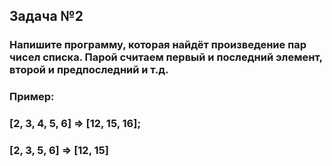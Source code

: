 ## Задача №2

### Напишите программу, которая найдёт произведение пар чисел списка. Парой считаем первый и последний элемент, второй и предпоследний и т.д.
### Пример: 
### [2, 3, 4, 5, 6] => [12, 15, 16];
### [2, 3, 5, 6] => [12, 15]